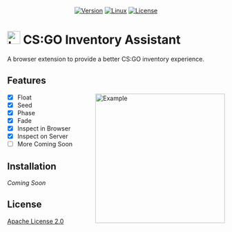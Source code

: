 <p align="center">
    <a href="https://github.com/PryosCode/CSGOIA/tags"><img alt="Version" src="https://img.shields.io/github/v/release/PryosCode/CSGOIA?label=Version"></a>
    <a href="https://github.com/PryosCode/CSGOIA/actions/workflows/build.yml"><img alt="Linux" src="https://github.com/PryosCode/CSGOIA/actions/workflows/build.yml/badge.svg"></a>
    <a href="https://github.com/PryosCode/CSGOIA/blob/master/LICENSE"><img alt="License" src="https://img.shields.io/github/license/PryosCode/CSGOIA?label=License"></a>
</p>

# <a href="https://github.com/PryosCode/CSGOIA/blob/master/img/logo.png"><img src="https://github.com/PryosCode/CSGOIA/raw/master/img/logo.png" alt="Logo" width="30" height="auto"></a> CS:GO Inventory Assistant

A browser extension to provide a better CS:GO inventory experience.

## Features

<a href="https://github.com/PryosCode/CSGOIA/blob/master/img/screenshot.png"><img align="right" alt="Example" width="300px" src="https://raw.githubusercontent.com/PryosCode/CSGOIA/master/img/screenshot.png"></a>

- [x] Float
- [x] Seed
- [x] Phase
- [x] Fade
- [x] Inspect in Browser
- [x] Inspect on Server
- [ ] More Coming Soon

## Installation

_Coming Soon_

## License

[Apache License 2.0](https://github.com/PryosCode/CSGOIA/blob/master/LICENSE)